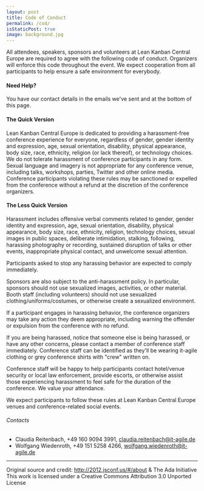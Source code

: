 ```yaml
---
layout: post
title: Code of Conduct
permalink: /cod/
isStaticPost: true
image: background.jpg
---
```

All attendees, speakers, sponsors and volunteers at Lean Kanban Central Europe are required to agree with the following code of conduct. Organizers will enforce this code throughout the event. We expect cooperation from all participants to help ensure a safe environment for everybody.

#### Need Help?
You have our contact details in the emails we've sent and at the bottom of this page.

#### The Quick Version
Lean Kanban Central Europe is dedicated to providing a harassment-free conference experience for everyone, regardless of gender, gender identity and expression, age, sexual orientation, disability, physical appearance, body size, race, ethnicity, religion (or lack thereof), or technology choices. We do not tolerate harassment of conference participants in any form. Sexual language and imagery is not appropriate for any conference venue, including talks, workshops, parties, Twitter and other online media. Conference participants violating these rules may be sanctioned or expelled from the conference without a refund at the discretion of the conference organizers.

#### The Less Quick Version
Harassment includes offensive verbal comments related to gender, gender identity and expression, age, sexual orientation, disability, physical appearance, body size, race, ethnicity, religion, technology choices, sexual images in public spaces, deliberate intimidation, stalking, following, harassing photography or recording, sustained disruption of talks or other events, inappropriate physical contact, and unwelcome sexual attention.

Participants asked to stop any harassing behavior are expected to comply immediately.

Sponsors are also subject to the anti-harassment policy. In particular, sponsors should not use sexualized images, activities, or other material. Booth staff (including volunteers) should not use sexualized clothing/uniforms/costumes, or otherwise create a sexualized environment.

If a participant engages in harassing behavior, the conference organizers may take any action they deem appropriate, including warning the offender or expulsion from the conference with no refund.

If you are being harassed, notice that someone else is being harassed, or have any other concerns, please contact a member of conference staff immediately. Conference staff can be identified as they'll be wearing it-agile clothing or grey conference shirts with "crew" written on.

Conference staff will be happy to help participants contact hotel/venue security or local law enforcement, provide escorts, or otherwise assist those experiencing harassment to feel safe for the duration of the conference. We value your attendance.

We expect participants to follow these rules at Lean Kanban Central Europe venues and conference-related social events.

###### Contacts
- Claudia Reitenbach, +49 160 9094 3991, [claudia.reitenbach@it-agile.de](mailto:claudia.reitenbach@it-agile.de)
- Wolfgang Wiedenroth, +49 151 5258 4266, [wolfgang.wiedenroth@it-agile.de](mailto:wolfgang.wiedenroth@it-agile.de)

----

Original source and credit: <http://2012.jsconf.us/#/about> & The Ada Initiative  
This work is licensed under a Creative Commons Attribution 3.0 Unported License
